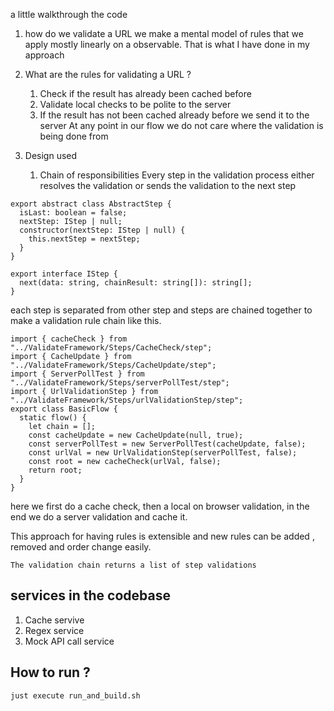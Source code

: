 a little walkthrough the code

1. how do we validate a URL 
we make a mental model of rules that we apply mostly linearly on a observable. That is what I have done in my approach

2. What are the rules for validating a URL ? 
    1. Check if the result has already been cached before 
    2. Validate local checks to be polite to the server 
    3. If the result has not been cached already before we send it to the server
    At any point in our flow we do not care where the validation is being done from
3. Design used
    1. Chain of responsibilities
        Every step in the validation process either resolves the validation or sends the validation to the next step

```
export abstract class AbstractStep {
  isLast: boolean = false;
  nextStep: IStep | null;
  constructor(nextStep: IStep | null) {
    this.nextStep = nextStep;
  }
}

export interface IStep {
  next(data: string, chainResult: string[]): string[];
}
```

each step is separated from other step and steps are chained together to make a validation rule chain like this.

```
import { cacheCheck } from "../ValidateFramework/Steps/CacheCheck/step";
import { CacheUpdate } from "../ValidateFramework/Steps/CacheUpdate/step";
import { ServerPollTest } from "../ValidateFramework/Steps/serverPollTest/step";
import { UrlValidationStep } from "../ValidateFramework/Steps/urlValidationStep/step";
export class BasicFlow {
  static flow() {
    let chain = [];
    const cacheUpdate = new CacheUpdate(null, true);
    const serverPollTest = new ServerPollTest(cacheUpdate, false);
    const urlVal = new UrlValidationStep(serverPollTest, false);
    const root = new cacheCheck(urlVal, false);
    return root;
  }
}
```

here we first do a cache check, then a local on browser validation, in the end we do a server validation and cache it. 

This approach for having rules is extensible and new rules can be added , removed and order change easily.

`The validation chain returns a list of step validations`

## services in the codebase
1. Cache servive
2. Regex service
3. Mock API call service


## How to run ?
`just execute run_and_build.sh`